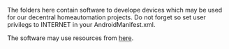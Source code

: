 The folders here contain software to develope devices which may be used for our decentral homeautomation projects.
Do not forget so set user privilegs to INTERNET in your AndroidManifest.xml.

The software may use resources from [here](https://github.com/RobertPatzke/homeautomation/tree/developer/apps/SocManNet/resources).
